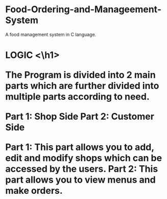 # Food-Ordering-and-Manageement-System
A food management system in C language. 




<h1> LOGIC <\h1>


The Program is divided into 2 main parts which are further divided into multiple parts according to need.

Part 1: Shop Side
Part 2: Customer Side


Part 1: This part allows you to add, edit and modify shops which can be accessed by the users.
Part 2: This part allows you to view menus and make orders.
